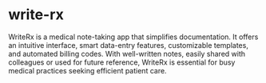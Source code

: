 # write-rx
 WriteRx is a medical note-taking app that simplifies documentation. It offers an intuitive interface, smart data-entry features, customizable templates, and automated billing codes. With well-written notes, easily shared with colleagues or used for future reference, WriteRx is essential for busy medical practices seeking efficient patient care.
